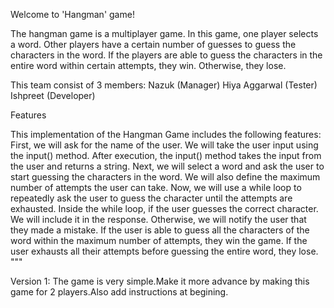  Welcome to 'Hangman' game!
    
   The hangman game is a multiplayer game. In this game, one player selects a word. Other players have a certain number of guesses to guess the characters in the word. If the players are able to guess the characters in the entire word within certain attempts, they win. Otherwise, they lose.


This team consist of 3 members:
Nazuk (Manager)
Hiya Aggarwal (Tester)
Ishpreet (Developer)


Features


This implementation of the Hangman Game includes the following features:
First, we will ask for the name of the user. We will take the user input using the input() method. After execution, the input() method takes the input from the user and returns a string.
Next, we will select a word and ask the user to start guessing the characters in the word. We will also define the maximum number of attempts the user can take. Now, we will use a while loop to repeatedly ask the user to guess the character until the attempts are exhausted. Inside the while loop, if the user guesses the correct character. We will include it in the response. Otherwise, we will notify the user that they made a mistake. If the user is able to guess all the characters of the word within the maximum number of attempts, they win the game. If the user exhausts all their attempts before guessing the entire word, they lose. """





Version 1:
The game is very simple.Make it more advance by making this game for 2 players.Also add instructions at begining.
